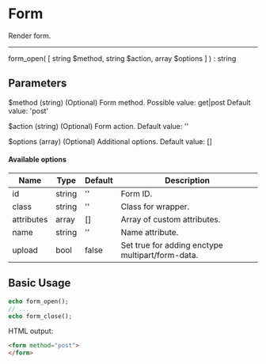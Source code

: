 # Form

Render form.

---

form_open( [ string $method, string $action, array $options ] ) : string

## Parameters

$method (string) (Optional) Form method. Possible value: get|post Default value: 'post'

$action (string) (Optional) Form action. Default value: ''

$options (array) (Optional) Additional options. Default value: []

#### Available options

| Name       | Type   | Default | Description                                      |
|------------|--------|---------|--------------------------------------------------|
| id         | string | ''      | Form ID.                                         |
| class      | string | ''      | Class for wrapper.                               |
| attributes | array  | []      | Array of custom attributes.                      |
| name       | string | ''      | Name attribute.                                  |
| upload     | bool   | false   | Set true for adding enctype multipart/form-data. |

## Basic Usage

```php
echo form_open();
// ...
echo form_close();
```

HTML output:

```html
<form method="post">
</form>
```
